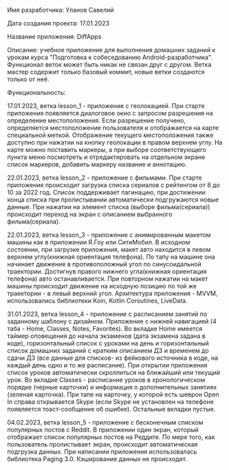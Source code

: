 Имя разработчика: Уланов Савелий

Дата создания проекта: 17.01.2023

Название приложения: DiffApps

Описание: учебное приложение для выполнения домашних заданий к урокам курса "Подготовка к собеседованию Android-разработчика". Функционал веток может быть никак не связан друг с другом. Ветка мастер содержит только базовый коммит, новые ветки создаются только от неё.

Функциональность:

17.01.2023, ветка lesson_1 - приложение с геолокацией. При старте приложения появляется диалоговое окно с запросом разрешения на определение местоположения. Если разрешение получено, определяется местоположение пользователя и отображается на карте специальной меткой. Отображение текущего местоположения также доступно при нажатии на кнопку геолокации в правом верхнем углу. На карте можно поставить маркеры, а при выборе соответствующего пункта меню посмотреть и отредактировать на отдельном экране список маркеров, добавить маркеру название и аннотацию.

22.01.2023, ветка lesson_2 - приложение с фильмами. При старте приложения происходит загрузка списка сериалов с рейтингом от 8 до 10 за 2022 год. Список поддерживает пагинацию, при достижении конца списка при пролистывании автоматически подгружаются новые данные. При нажатии на элемент списка (выборе фильма(сериала)) происходит переход на экран с описанием выбранного фильма(сериала).

22.01.2023, ветка lesson_3 - приложение с анимированным макетом машины как в приложении Я.Гоу или СитиМобил. В исходном состоянии, при загрузке приложения, макет авто находится в левом верхнем углу(книжная ориентация телефона). По тапу на машине она начинает движение в противоположный угол по синусоидальной траектории. Достигнув правого нижнего угла(книжная ориентация телефона) авто останавливается. При повторном нажатии на макет машины происходит движение на исходную позицию по той же траектории - в левый верхний угол. Архитектура приложения - MVVM, использовались библиотеки Koin, Kotlin Coroutines, LiveData.

31.01.2023, ветка lesson_4 - приложение с расписанием занятий по заданному шаблону с дизайном. Приложение с нижней навигацией (4 таба - Home, Classes, Notes, Favorites).
Во вкладке Home имеется таймер оповещения до начала экзаменов (дата экзамена задана в коде), горизонтальный список с уроками на день и горизонтальный список домашних заданий с кратким описанием ДЗ и временем до сдачи ДЗ (все данные для списков- из фейкового источника в коде, на каждый день одно и то же расписание). При открытии приложения список уроков автоматически скроллиться на ближайший или текущий урок.
Во вкладке Classes - расписание уроков в хронологическом порядке (черные карточки) и информация о дополнительных занятиях (зеленая карточка). При тапе на карточку, у которой есть шеврон Open In справа открывается Skype (если Skype не установлен на телефоне появляется тоаст-сообщение об ошибке).
Остальные вкладки пустые.

04.02.2023, ветка lesson_5 - приложение с бесконечным списком популярных постов с Reddit. В приложении один экран, который отображает список популярных постов на Реддите. По мере того, как пользователь пролистывает экран, происходит автоматическая подгрузка данных. При написании приложения использовалась библиотека Paging 3.0. Кэширование данных не происходит.
